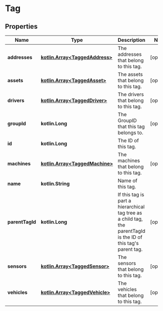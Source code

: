 
# Tag

## Properties
Name | Type | Description | Notes
------------ | ------------- | ------------- | -------------
**addresses** | [**kotlin.Array&lt;TaggedAddress&gt;**](TaggedAddress.md) | The addresses that belong to this tag. |  [optional]
**assets** | [**kotlin.Array&lt;TaggedAsset&gt;**](TaggedAsset.md) | The assets that belong to this tag. |  [optional]
**drivers** | [**kotlin.Array&lt;TaggedDriver&gt;**](TaggedDriver.md) | The drivers that belong to this tag. |  [optional]
**groupId** | **kotlin.Long** | The GroupID that this tag belongs to. |  [optional]
**id** | **kotlin.Long** | The ID of this tag. | 
**machines** | [**kotlin.Array&lt;TaggedMachine&gt;**](TaggedMachine.md) | The machines that belong to this tag. |  [optional]
**name** | **kotlin.String** | Name of this tag. | 
**parentTagId** | **kotlin.Long** | If this tag is part a hierarchical tag tree as a child tag, the parentTagId is the ID of this tag&#39;s parent tag. |  [optional]
**sensors** | [**kotlin.Array&lt;TaggedSensor&gt;**](TaggedSensor.md) | The sensors that belong to this tag. |  [optional]
**vehicles** | [**kotlin.Array&lt;TaggedVehicle&gt;**](TaggedVehicle.md) | The vehicles that belong to this tag. |  [optional]



